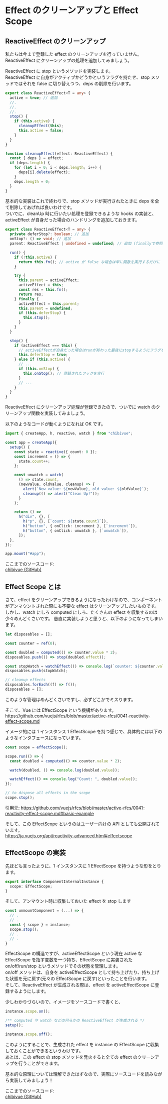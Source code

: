 # Effect のクリーンアップと Effect Scope

## ReactiveEffect のクリーンアップ

私たちは今まで登録した effect のクリーンアップを行っていません。ReactiveEffect にクリーンアップの処理を追加してみましょう。

ReactiveEffect に stop というメソッドを実装します。  
ReactiveEffect に自身がアクティブかどうかというフラグを持たせ、stop メソッドではそれを false に切り替えつつ、deps の削除を行います。

```ts
export class ReactiveEffect<T = any> {
  active = true; // 追加
  //.
  //.
  //.
  stop() {
    if (this.active) {
      cleanupEffect(this);
      this.active = false;
    }
  }
}

function cleanupEffect(effect: ReactiveEffect) {
  const { deps } = effect;
  if (deps.length) {
    for (let i = 0; i < deps.length; i++) {
      deps[i].delete(effect);
    }
    deps.length = 0;
  }
}
```

基本的な実装はこれで終わりで、stop メソッドが実行されたときに deps を全て削除してあげれば良いわけです。  
ついでに、cleanUp 時に行いたい処理を登録できるような hooks の実装と、activeEffect が自身だった場合のハンドリングを追加しておきます。

```ts
export class ReactiveEffect<T = any> {
  private deferStop?: boolean; // 追加
  onStop?: () => void; // 追加
  parent: ReactiveEffect | undefined = undefined; // 追加 (finallyで参照したいので)

  run() {
    if (!this.active) {
      return this.fn(); // active が false な場合は単に関数を実行するだけに
    }

    try {
      this.parent = activeEffect;
      activeEffect = this;
      const res = this.fn();
      return res;
    } finally {
      activeEffect = this.parent;
      this.parent = undefined;
      if (this.deferStop) {
        this.stop();
      }
    }
  }

  stop() {
    if (activeEffect === this) {
      // activeEffectが自身だった場合はrunが終わった最後にstopするようにフラグを立てる
      this.deferStop = true;
    } else if (this.active) {
      // ...
      if (this.onStop) {
        this.onStop(); // 登録されたフックを実行
      }
      // ...
    }
  }
}
```

ReactiveEffect にクリーンアップ処理が登録できたので、ついでに watch のクリーンアップ関数を実装してみましょう。

以下のようなコードが動くようになれば OK です。

```ts
import { createApp, h, reactive, watch } from "chibivue";

const app = createApp({
  setup() {
    const state = reactive({ count: 0 });
    const increment = () => {
      state.count++;
    };

    const unwatch = watch(
      () => state.count,
      (newValue, oldValue, cleanup) => {
        alert(`New value: ${newValue}, old value: ${oldValue}`);
        cleanup(() => alert("Clean Up!"));
      }
    );

    return () =>
      h("div", {}, [
        h("p", {}, [`count: ${state.count}`]),
        h("button", { onClick: increment }, [`increment`]),
        h("button", { onClick: unwatch }, [`unwatch`]),
      ]);
  },
});

app.mount("#app");
```

ここまでのソースコード:  
[chibivue (GitHub)](https://github.com/Ubugeeei/chibivue/tree/main/book/impls/30_basic_reactivity_system/130_cleanup_effects)

## Effect Scope とは

さて、effect をクリーンアップできるようになったわけなので、コンポーネントがアンマウントされた際にも不要な effect はクリーンアップしたいものです。
しかし、watch にしろ computed にしろ、たくさんの effect を収集するのは少々めんどくさいです。
愚直に実装しようと思うと、以下のようになってしまいます。

```ts
let disposables = [];

const counter = ref(0);

const doubled = computed(() => counter.value * 2);
disposables.push(() => stop(doubled.effect));

const stopWatch = watchEffect(() => console.log(`counter: ${counter.value}`));
disposables.push(stopWatch);
```

```ts
// cleanup effects
disposables.forEach((f) => f());
disposables = [];
```

このような管理はめんどくさいですし、必ずどこかでミスります。

そこで、Vue には EffectScope という機構があります。
https://github.com/vuejs/rfcs/blob/master/active-rfcs/0041-reactivity-effect-scope.md

イメージ的には 1 インスタンス 1 EffectScope を持つ感じで、具体的には以下のようなインタフェースになっています。

```ts
const scope = effectScope();

scope.run(() => {
  const doubled = computed(() => counter.value * 2);

  watch(doubled, () => console.log(doubled.value));

  watchEffect(() => console.log("Count: ", doubled.value));
});

// to dispose all effects in the scope
scope.stop();
```

引用元: https://github.com/vuejs/rfcs/blob/master/active-rfcs/0041-reactivity-effect-scope.md#basic-example

そして、この EffectScope というのはユーザー向けの API としても公開されています。  
https://ja.vuejs.org/api/reactivity-advanced.html#effectscope

## EffectScope の実装

先ほども言ったように、1 インスタンスに 1 EffectScope を持つような形をとります。

```ts
export interface ComponentInternalInstance {
  scope: EffectScope;
}
```

そして、アンマウント時に収集しておいた effect を stop します

```ts
const unmountComponent = (...) => {
  // .
  // .
  const { scope } = instance;
  scope.stop();
  // .
  // .
}
```

EffectScope の構造ですが、activeEffectScope という現在 active な EffectScope を指す変数を一つ持ち、EffectScope に実装された on/off/run/stop というメソッドでその状態を管理します。  
on/off メソッドは、自身を activeEffectScope として持ち上げたり、持ち上げた状態を元に戻す(元々の EffectScope に戻す)といったことを行います。  
そして、ReactiveEffect が生成される際は、effect を activeEffectScope に登録するようにします。

少しわかりづらいので、イメージをソースコードで書くと、

```ts
instance.scope.on();

/** computed や watch などの何らかの ReactiveEffect が生成される */
setup();

instance.scope.off();
```

このようにすることで、生成された effect を instance の EffectScope に収集しておくことができるというわけです。  
あとは、この effect の stop メソッドを発火すると全ての effect のクリーンアップを行うことができます。

基本的な原理については理解できたはずなので、実際にソースコードを読みながら実装してみましょう！

ここまでのソースコード:  
[chibivue (GitHub)](https://github.com/Ubugeeei/chibivue/tree/main/book/impls/30_basic_reactivity_system/140_effect_scope)
